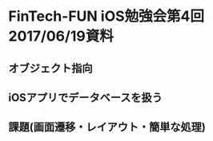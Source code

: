 <style>.syntax--plain{color:black;} #fintech-fun-ios-4-2017-06-19-{font-size:2.0em;}</style>
# FinTech-FUN iOS勉強会第4回 2017/06/19資料


## オブジェクト指向
## iOSアプリでデータベースを扱う
## 課題(画面遷移・レイアウト・簡単な処理)
